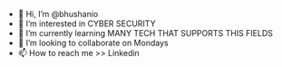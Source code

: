 - 👋 Hi, I’m @bhushanio
- 👀 I’m interested in CYBER SECURITY 
- 🌱 I’m currently learning MANY TECH THAT SUPPORTS THIS FIELDS
- 💞️ I’m looking to collaborate on Mondays
- 📫 How to reach me >> Linkedin

<!---
bhushanio/bhushanio is a ✨ special ✨ repository because its `README.md` (this file) appears on your GitHub profile.
You can click the Preview link to take a look at your changes.
--->
